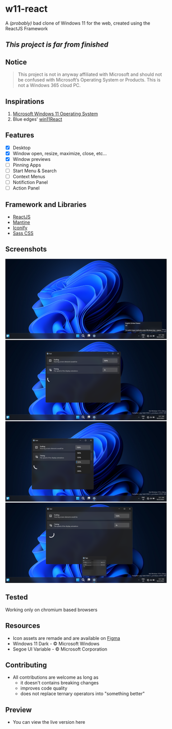 # w11-react

A *(probably)* bad clone of Windows 11 for the web, created using the ReactJS Framework

## *This project is far from finished*

## Notice

> This project is not in anyway affiliated with Microsoft and should not be confused with Microsoft’s Operating System or Products. This is not a Windows 365 cloud PC.

## Inspirations

1. [Microsoft Windows 11 Operating System](https://windows.com)
1. Blue edges' [win11React](https://github.com/blueedgetechno/win11React)

## Features

- [x] Desktop
- [x] Window open, resize, maximize, close, etc...
- [x] Window previews
- [ ] Pinning Apps
- [ ] Start Menu & Search
- [ ] Context Menus
- [ ] Notifiction Panel
- [ ] Action Panel

## Framework and Libraries

- [ReactJS](https://reactjs.org)
- [Mantine](https://mantine.dev)
- [Iconify](https://iconify.design)
- [Sass CSS](https://sass-lang.com)

## Screenshots

![Desktop](./images/desktop.png)
![Window](./images/window.png)
![Dropdown](./images/dropdown.png)
![Peek](./images/preview.png)

## Tested

Working only on chromium based browsers

## Resources

- Icon assets are remade and are available on [Figma](https://www.figma.com/file/pguF5NU55245T6ExgdlKmn/W11-custom?node-id=0%3A1)
- Windows 11 Dark - © Microsoft Windows
- Segoe UI Variable - © Microsoft Corporation

## Contributing

- All contributions are welcome as long as
  - it doesn't contains breaking changes
  - improves code quality
  - does not replace ternary operators into "something better"

## Preview

- You can view the live version here
